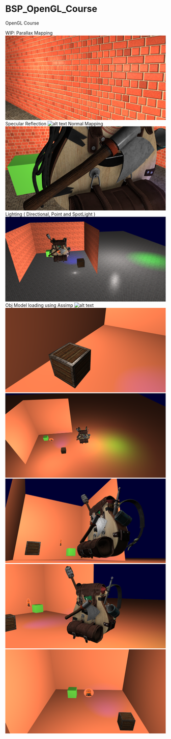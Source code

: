 # BSP_OpenGL_Course

OpenGL Course

WIP: Parallax Mapping
![alt text](OpenGLScreenShots/10.PNG)
Specular Reflection
![alt text](OpenGLScreenShots/9.PNG)
Normal Mapping
![alt text](OpenGLScreenShots/8.PNG)
Lighting ( Directional, Point and SpotLight )
![alt text](OpenGLScreenShots/7.PNG)
Obj Model loading using Assimp
![alt text](OpenGLScreenShots/6.PNG)
![alt text](OpenGLScreenShots/5.PNG)
![alt text](OpenGLScreenShots/4.PNG)
![alt text](OpenGLScreenShots/3.PNG)
![alt text](OpenGLScreenShots/2.PNG)
![alt text](OpenGLScreenShots/1.PNG)

